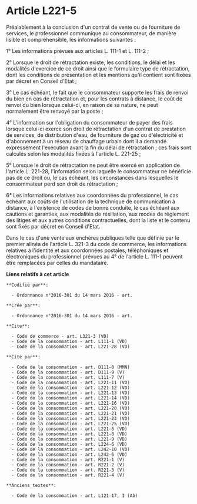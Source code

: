 # Article L221-5

Préalablement à la conclusion d'un contrat de vente ou de fourniture de services, le professionnel communique au
consommateur, de manière lisible et compréhensible, les informations suivantes : 

1° Les informations prévues aux articles L. 111-1 et L. 111-2 ; 

2° Lorsque le droit de rétractation existe, les conditions, le délai et les modalités d'exercice de ce droit ainsi que le
formulaire type de rétractation, dont les conditions de présentation et les mentions qu'il contient sont fixées par décret en
Conseil d'Etat ; 

3° Le cas échéant, le fait que le consommateur supporte les frais de renvoi du bien en cas de rétractation et, pour les
contrats à distance, le coût de renvoi du bien lorsque celui-ci, en raison de sa nature, ne peut normalement être renvoyé par
la poste ; 

4° L'information sur l'obligation du consommateur de payer des frais lorsque celui-ci exerce son droit de rétractation d'un
contrat de prestation de services, de distribution d'eau, de fourniture de gaz ou d'électricité et d'abonnement à un réseau
de chauffage urbain dont il a demandé expressément l'exécution avant la fin du délai de rétractation ; ces frais sont
calculés selon les modalités fixées à l'article L. 221-25 ; 

5° Lorsque le droit de rétractation ne peut être exercé en application de l'article L. 221-28, l'information selon laquelle
le consommateur ne bénéficie pas de ce droit ou, le cas échéant, les circonstances dans lesquelles le consommateur perd son
droit de rétractation ; 

6° Les informations relatives aux coordonnées du professionnel, le cas échéant aux coûts de l'utilisation de la technique de
communication à distance, à l'existence de codes de bonne conduite, le cas échéant aux cautions et garanties, aux modalités
de résiliation, aux modes de règlement des litiges et aux autres conditions contractuelles, dont la liste et le contenu sont
fixés par décret en Conseil d'Etat. 

Dans le cas d'une vente aux enchères publiques telle que définie par le premier alinéa de l'article L. 321-3 du code de
commerce, les informations relatives à l'identité et aux coordonnées postales, téléphoniques et électroniques du
professionnel prévues au 4° de l'article L. 111-1 peuvent être remplacées par celles du mandataire.

**Liens relatifs à cet article**

	**Codifié par**:

	  - Ordonnance n°2016-301 du 14 mars 2016 - art.

	**Créé par**:

	  - Ordonnance n°2016-301 du 14 mars 2016 - art.

	**Cite**:

	  - Code de commerce - art. L321-3 (VD)
	  - Code de la consommation - art. L111-1 (VD)
	  - Code de la consommation - art. L221-28 (VD)

	**Cité par**:

	  - Code de la consommation - art. D111-8 (MMN)
	  - Code de la consommation - art. D111-9 (V)
	  - Code de la consommation - art. L111-7 (V)
	  - Code de la consommation - art. L221-11 (VD)
	  - Code de la consommation - art. L221-12 (VD)
	  - Code de la consommation - art. L221-13 (VD)
	  - Code de la consommation - art. L221-14 (VD)
	  - Code de la consommation - art. L221-16 (VD)
	  - Code de la consommation - art. L221-20 (VD)
	  - Code de la consommation - art. L221-21 (VD)
	  - Code de la consommation - art. L221-23 (VD)
	  - Code de la consommation - art. L221-25 (VD)
	  - Code de la consommation - art. L221-6 (VD)
	  - Code de la consommation - art. L221-8 (VD)
	  - Code de la consommation - art. L221-9 (VD)
	  - Code de la consommation - art. L224-6 (VD)
	  - Code de la consommation - art. L242-10 (VD)
	  - Code de la consommation - art. L242-6 (VD)
	  - Code de la consommation - art. R221-1 (V)
	  - Code de la consommation - art. R221-2 (V)
	  - Code de la consommation - art. R221-3 (V)
	  - Code de la consommation - art. R221-4 (V)

	**Anciens textes**:

	  - Code de la consommation - art. L121-17, I (Ab)
